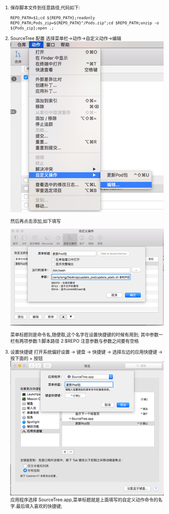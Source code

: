 1.  保存脚本文件到任意路径,代码如下:
    
        REPO_PATH=$1;cd ${REPO_PATH};readonly REPO_PATH;Pods_zip=${REPO_PATH}"/Pods.zip";cd $REPO_PATH;unzip -o ${Pods_zip};open .;
2.  SourceTree 配置
    选择菜单栏->动作->自定义动作->编辑
    ![img](创建动作.png)
    
    然后再点击添加,如下填写
    
    ![img](自定义动作配置.png)
    
    菜单标题则是命令名,随便取,这个名字在设置快捷键的时候有用到;
    其中参数一栏有两项参数:1:脚本路径 2:$REPO
    注意参数与参数之间要有空格
3.  设置快捷键
    打开系统偏好设置 -> 键盘 -> 快捷键 -> 选择左边的应用快捷键 -> 按下面的 + 按钮
    ![img](快捷键设置.png)
    应用程序选择 SourceTree.app,菜单标题就是上面填写的自定义动作命令的名字.最后填入喜欢的快捷键;